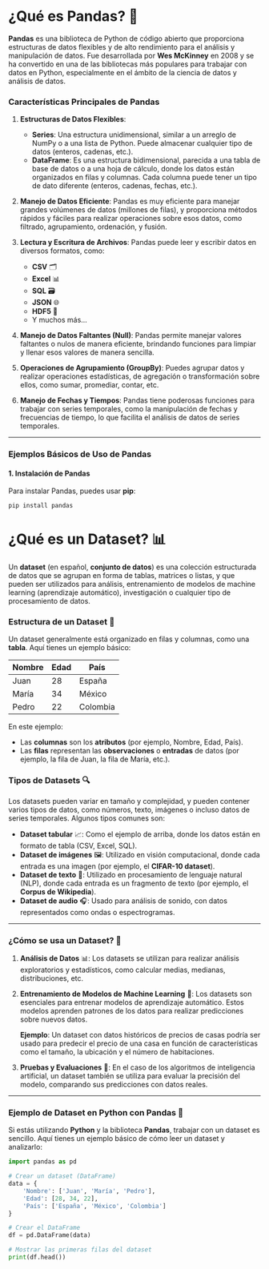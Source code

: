 # ¿Qué es **Pandas**? 🐼

**Pandas** es una biblioteca de Python de código abierto que proporciona estructuras de datos flexibles y de alto rendimiento para el análisis y manipulación de datos. Fue desarrollada por **Wes McKinney** en 2008 y se ha convertido en una de las bibliotecas más populares para trabajar con datos en Python, especialmente en el ámbito de la ciencia de datos y análisis de datos.

### Características Principales de Pandas

1. **Estructuras de Datos Flexibles**:
   - **Series**: Una estructura unidimensional, similar a un arreglo de NumPy o a una lista de Python. Puede almacenar cualquier tipo de datos (enteros, cadenas, etc.).
   - **DataFrame**: Es una estructura bidimensional, parecida a una tabla de base de datos o a una hoja de cálculo, donde los datos están organizados en filas y columnas. Cada columna puede tener un tipo de dato diferente (enteros, cadenas, fechas, etc.).

2. **Manejo de Datos Eficiente**:
   Pandas es muy eficiente para manejar grandes volúmenes de datos (millones de filas), y proporciona métodos rápidos y fáciles para realizar operaciones sobre esos datos, como filtrado, agrupamiento, ordenación, y fusión.

3. **Lectura y Escritura de Archivos**:
   Pandas puede leer y escribir datos en diversos formatos, como:
   - **CSV** 🗂️
   - **Excel** 📊
   - **SQL** 🗃️
   - **JSON** 🌐
   - **HDF5** 📂
   - Y muchos más…

4. **Manejo de Datos Faltantes (Null)**:
   Pandas permite manejar valores faltantes o nulos de manera eficiente, brindando funciones para limpiar y llenar esos valores de manera sencilla.

5. **Operaciones de Agrupamiento (GroupBy)**:
   Puedes agrupar datos y realizar operaciones estadísticas, de agregación o transformación sobre ellos, como sumar, promediar, contar, etc.

6. **Manejo de Fechas y Tiempos**:
   Pandas tiene poderosas funciones para trabajar con series temporales, como la manipulación de fechas y frecuencias de tiempo, lo que facilita el análisis de datos de series temporales.

---

### Ejemplos Básicos de Uso de Pandas

#### 1. **Instalación de Pandas**

Para instalar Pandas, puedes usar **pip**:
```bash
pip install pandas
````
# ¿Qué es un **Dataset**? 📊

Un **dataset** (en español, **conjunto de datos**) es una colección estructurada de datos que se agrupan en forma de tablas, matrices o listas, y que pueden ser utilizados para análisis, entrenamiento de modelos de machine learning (aprendizaje automático), investigación o cualquier tipo de procesamiento de datos.

### Estructura de un Dataset 📝

Un dataset generalmente está organizado en filas y columnas, como una **tabla**. Aquí tienes un ejemplo básico:

| Nombre  | Edad | País    |
|---------|------|---------|
| Juan    | 28   | España  |
| María   | 34   | México  |
| Pedro   | 22   | Colombia|

En este ejemplo:
- Las **columnas** son los **atributos** (por ejemplo, Nombre, Edad, País).
- Las **filas** representan las **observaciones** o **entradas** de datos (por ejemplo, la fila de Juan, la fila de María, etc.).

### Tipos de Datasets 🔍

Los datasets pueden variar en tamaño y complejidad, y pueden contener varios tipos de datos, como números, texto, imágenes o incluso datos de series temporales. Algunos tipos comunes son:

- **Dataset tabular** 📈: Como el ejemplo de arriba, donde los datos están en formato de tabla (CSV, Excel, SQL).
- **Dataset de imágenes** 🖼️: Utilizado en visión computacional, donde cada entrada es una imagen (por ejemplo, el **CIFAR-10 dataset**).
- **Dataset de texto** 📝: Utilizado en procesamiento de lenguaje natural (NLP), donde cada entrada es un fragmento de texto (por ejemplo, el **Corpus de Wikipedia**).
- **Dataset de audio** 🎧: Usado para análisis de sonido, con datos representados como ondas o espectrogramas.

---

### ¿Cómo se usa un Dataset? 🤔

1. **Análisis de Datos** 📊: Los datasets se utilizan para realizar análisis exploratorios y estadísticos, como calcular medias, medianas, distribuciones, etc.
   
2. **Entrenamiento de Modelos de Machine Learning** 🤖: Los datasets son esenciales para entrenar modelos de aprendizaje automático. Estos modelos aprenden patrones de los datos para realizar predicciones sobre nuevos datos.

   **Ejemplo**: Un dataset con datos históricos de precios de casas podría ser usado para predecir el precio de una casa en función de características como el tamaño, la ubicación y el número de habitaciones.

3. **Pruebas y Evaluaciones** 🧪: En el caso de los algoritmos de inteligencia artificial, un dataset también se utiliza para evaluar la precisión del modelo, comparando sus predicciones con datos reales.

---

### Ejemplo de Dataset en Python con Pandas 🐼

Si estás utilizando **Python** y la biblioteca **Pandas**, trabajar con un dataset es sencillo. Aquí tienes un ejemplo básico de cómo leer un dataset y analizarlo:

```python
import pandas as pd

# Crear un dataset (DataFrame)
data = {
    'Nombre': ['Juan', 'María', 'Pedro'],
    'Edad': [28, 34, 22],
    'País': ['España', 'México', 'Colombia']
}

# Crear el DataFrame
df = pd.DataFrame(data)

# Mostrar las primeras filas del dataset
print(df.head())

